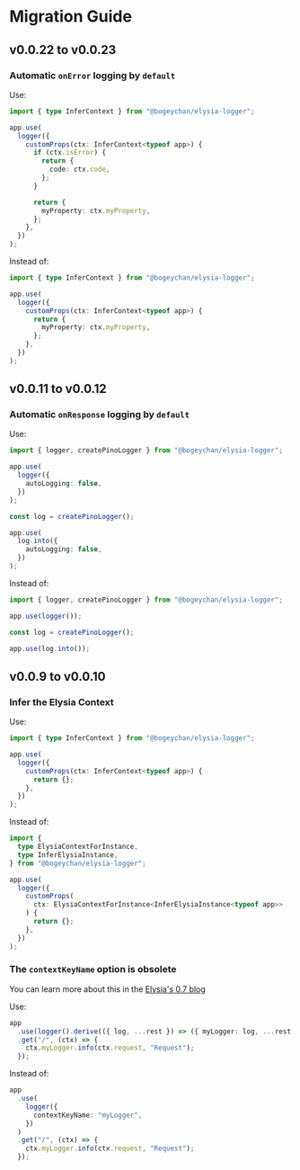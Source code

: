 # Migration Guide

## v0.0.22 to v0.0.23

### Automatic `onError` logging by `default`

Use:

```ts
import { type InferContext } from "@bogeychan/elysia-logger";

app.use(
  logger({
    customProps(ctx: InferContext<typeof app>) {
      if (ctx.isError) {
        return {
          code: ctx.code,
        };
      }

      return {
        myProperty: ctx.myProperty,
      };
    },
  })
);
```

Instead of:

```ts
import { type InferContext } from "@bogeychan/elysia-logger";

app.use(
  logger({
    customProps(ctx: InferContext<typeof app>) {
      return {
        myProperty: ctx.myProperty,
      };
    },
  })
);
```

## v0.0.11 to v0.0.12

### Automatic `onResponse` logging by `default`

Use:

```ts
import { logger, createPinoLogger } from "@bogeychan/elysia-logger";

app.use(
  logger({
    autoLogging: false,
  })
);

const log = createPinoLogger();

app.use(
  log.into({
    autoLogging: false,
  })
);
```

Instead of:

```ts
import { logger, createPinoLogger } from "@bogeychan/elysia-logger";

app.use(logger());

const log = createPinoLogger();

app.use(log.into());
```

## v0.0.9 to v0.0.10

### Infer the Elysia Context

Use:

```ts
import { type InferContext } from "@bogeychan/elysia-logger";

app.use(
  logger({
    customProps(ctx: InferContext<typeof app>) {
      return {};
    },
  })
);
```

Instead of:

```ts
import {
  type ElysiaContextForInstance,
  type InferElysiaInstance,
} from "@bogeychan/elysia-logger";

app.use(
  logger({
    customProps(
      ctx: ElysiaContextForInstance<InferElysiaInstance<typeof app>>
    ) {
      return {};
    },
  })
);
```

### The `contextKeyName` option is obsolete

You can learn more about this in the [Elysia's 0.7 blog](https://elysiajs.com/blog/elysia-07.html)

Use:

```ts
app
  .use(logger().derive(({ log, ...rest }) => ({ myLogger: log, ...rest })))
  .get("/", (ctx) => {
    ctx.myLogger.info(ctx.request, "Request");
  });
```

Instead of:

```ts
app
  .use(
    logger({
      contextKeyName: "myLogger",
    })
  )
  .get("/", (ctx) => {
    ctx.myLogger.info(ctx.request, "Request");
  });
```
